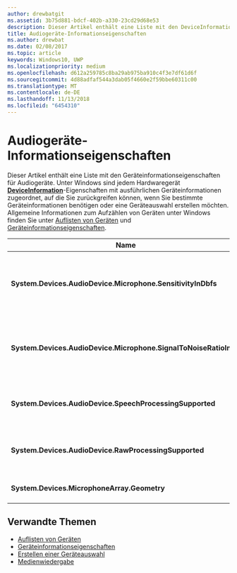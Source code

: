 ```yaml
---
author: drewbatgit
ms.assetid: 3b75d881-bdcf-402b-a330-23cd29d68e53
description: Dieser Artikel enthält eine Liste mit den DeviceInformation-Eigenschaften für Audiogeräte.
title: Audiogeräte-Informationseigenschaften
ms.author: drewbat
ms.date: 02/08/2017
ms.topic: article
keywords: Windows10, UWP
ms.localizationpriority: medium
ms.openlocfilehash: d612a259785c8ba29ab975ba910c4f3e7df61d6f
ms.sourcegitcommit: 4d88adfaf544a3dab05f4660e2f59bbe60311c00
ms.translationtype: MT
ms.contentlocale: de-DE
ms.lasthandoff: 11/13/2018
ms.locfileid: "6454310"
---
```

# <a name="audio-device-information-properties"></a>Audiogeräte-Informationseigenschaften

Dieser Artikel enthält eine Liste mit den Geräteinformationseigenschaften für Audiogeräte. Unter Windows sind jedem Hardwaregerät [**DeviceInformation**](https://msdn.microsoft.com/library/windows/apps/BR225393)-Eigenschaften mit ausführlichen Geräteinformationen zugeordnet, auf die Sie zurückgreifen können, wenn Sie bestimmte Geräteinformationen benötigen oder eine Geräteauswahl erstellen möchten. Allgemeine Informationen zum Aufzählen von Geräten unter Windows finden Sie unter [Auflisten von Geräten](../devices-sensors/enumerate-devices.md) und [Geräteinformationseigenschaften](../devices-sensors/device-information-properties.md).


|Name|Typ|Beschreibung|
|------------------------------------------------------------|------------|------------------------------------------------------|
|**System.Devices.AudioDevice.Microphone.SensitivityInDbfs**|Double|Gibt die Empfindlichkeit des Mikrofons in Dezibel relativ zu Full-Scale-Einheiten (dBFS) an.|
|**System.Devices.AudioDevice.Microphone.SignalToNoiseRatioInDb**|Double|Gibt für das Mikrofon das Signal-Rausch-Verhältnis (SNR) in Dezibeleinheiten (dB) an.|
|**System.Devices.AudioDevice.SpeechProcessingSupported**|Boolean|Gibt an, ob das Audiogerät die Verarbeitung von Sprache unterstützt.|
|**System.Devices.AudioDevice.RawProcessingSupported**|Boolean|Gibt an, ob das Audiogerät die Verarbeitung von Rohdaten unterstützt.|
|**System.Devices.MicrophoneArray.Geometry**|unsigned char[]|Geometriedaten für ein Mikrofonarray.|

## <a name="related-topics"></a>Verwandte Themen

* [Auflisten von Geräten](../devices-sensors/enumerate-devices.md)
* [Geräteinformationseigenschaften](../devices-sensors/device-information-properties.md)
* [Erstellen einer Geräteauswahl](../devices-sensors/build-a-device-selector.md)
* [Medienwiedergabe](media-playback.md)




